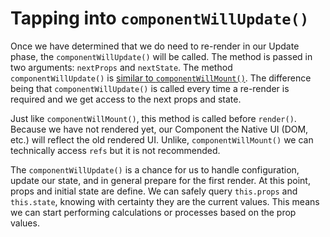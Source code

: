 # Tapping into `componentWillUpdate()`
 Once we have determined that we do need to re-render in our Update phase, the `componentWillUpdate()` will be called. The method is passed in two arguments: `nextProps` and `nextState`. The method `componentWillUpdate()` is [similar to `componentWillMount()`](../birth/premounting_with_componentwillmount.md). The difference being that `componentWillUpdate()` is called every time a re-render is required and we get access to the next props and state.
 
 Just like `componentWillMount()`, this method is called before `render()`. Because we have not rendered yet, our Component the Native UI (DOM, etc.) will reflect the old rendered UI. Unlike, `componentWillMount()` we can technically access `refs` but it is not recommended.

The `componentWillUpdate()` is a chance for us to handle configuration, update our state, and in general prepare for the first render. At this point, props and initial state are define. We can safely query `this.props` and `this.state`, knowing with certainty they are the current values. This means we can start performing calculations or processes based on the prop values.
 
 